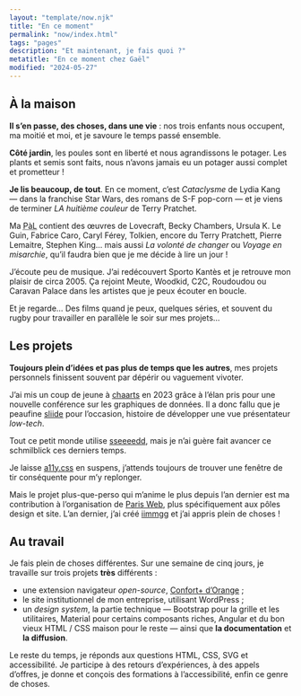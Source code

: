 ```yaml
---
layout: "template/now.njk"
title: "En ce moment"
permalink: "now/index.html"
tags: "pages"
description: "Et maintenant, je fais quoi ?"
metatitle: "En ce moment chez Gaël"
modified: "2024-05-27"
---
```



## À la maison

**Il s’en passe, des choses, dans une vie**&nbsp;: nos trois enfants nous occupent, ma moitié et moi, et je savoure le temps passé ensemble.

**Côté jardin**, les poules sont en liberté et nous agrandissons le potager. Les plants et semis sont faits, nous n’avons jamais eu un potager aussi complet et prometteur&nbsp;!

**Je lis beaucoup, de tout**. En ce moment, c’est <cite>Cataclysme</cite> de Lydia Kang —&nbsp;dans la franchise Star Wars, des romans de S-F pop-corn&nbsp;— et je viens de terminer <cite lang="en">LA huitième couleur</cite> de Terry Pratchet.

Ma <abbr title="Pile à lire" aria-label="Pile à lire">PàL</abbr> contient des œuvres de Lovecraft, Becky Chambers, Ursula K. Le Guin, Fabrice Caro, Caryl Férey, Tolkien, encore du Terry Pratchett, Pierre Lemaitre, Stephen King… mais aussi <cite>La volonté de changer</cite> ou <cite>Voyage en misarchie</cite>, qu’il faudra bien que je me décide à lire un jour&nbsp;!

J’écoute peu de musique. J’ai redécouvert Sporto Kantès et je retrouve mon plaisir de circa 2005. Ça rejoint Meute, Woodkid, C2C, Roudoudou ou Caravan Palace dans les artistes que je peux écouter en boucle.

Et je regarde… Des films quand je peux, quelques séries, et souvent du rugby pour travailler en parallèle le soir sur mes projets…


## Les projets

**Toujours plein d’idées et pas plus de temps que les autres**, mes projets personnels finissent souvent par dépérir ou vaguement vivoter.

J’ai mis un coup de jeune à [chaarts](https://ffoodd.github.io/chaarts/) en 2023 grâce à l’élan pris pour une nouvelle conférence sur les graphiques de données. Il a donc fallu que je peaufine [sliide](https://github.com/ffoodd/sliide/) pour l’occasion, histoire de développer une vue présentateur <i lang="en">low-tech</i>.

Tout ce petit monde utilise [sseeeedd](https://ffoodd.github.io/sseeeedd/), mais je n’ai guère fait avancer ce schmilblick ces derniers temps.

Je laisse [a11y.css](https://ffoodd.github.io/chaarts/) en suspens, j’attends toujours de trouver une fenêtre de tir conséquente pour m’y replonger.

Mais le projet plus-que-perso qui m’anime le plus depuis l’an dernier est ma contribution à l’organisation de [Paris Web](https://www.paris-web.fr), plus spécifiquement aux pôles design et site. L’an dernier, j’ai créé [iimmgg](https://github.com/ffoodd/iimmgg/) et j’ai appris plein de choses&nbsp;!


## Au travail

Je fais plein de choses différentes. Sur une semaine de cinq jours, je travaille sur trois projets **très** différents&nbsp;:

* une extension navigateur <i lang="en">open-source</i>, [Confort+ d’Orange](https://github.com/Orange-OpenSource/Orange-Confort-plus/)&nbsp;;
* le site institutionnel de mon entreprise, utilisant WordPress&nbsp;;
* un <i lang="en">design system</i>, la partie technique —&nbsp;Bootstrap pour la grille et les utilitaires, Material pour certains composants riches, Angular et du bon vieux HTML / CSS maison pour le reste&nbsp;— ainsi que **la documentation** et **la diffusion**.

Le reste du temps, je réponds aux questions HTML, CSS, SVG et accessibilité. Je participe à des retours d’expériences, à des appels d’offres, je donne et conçois des formations à l’accessibilité, enfin ce genre de choses.

